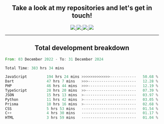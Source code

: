 <h2 align="center">
  Take a look at my repositories and let's get in touch!
</h2>
<p align="center">
  <a href="https://www.instagram.com/rayhanarkan?igsh=MXM3dHhmMTZ3ZWVsaA==">
    <img src="https://img.icons8.com/material-outlined/30/689d6a/instagram.png"/>
  </a>
  <a href="https://www.linkedin.com/in/rayhanarkan/">
    <img src="https://img.icons8.com/material-outlined/30/689d6a/linkedin.png"/>
  </a>
  <a href="">
    <img src="https://img.icons8.com/material-outlined/30/689d6a/geography.png"/>
  </a>
  <a href="mailto:rayhanarkan30@gmail.com">
    <img src="https://img.icons8.com/material-outlined/30/689d6a/email.png"/>
  </a>
</p>

---

<h2 align="center">Total development breakdown</h2>

<p align="center">
<!--START_SECTION:waka-->

```rust
From: 03 December 2022 - To: 31 December 2024

Total Time: 383 hrs 34 mins

JavaScript         194 hrs 24 mins >>>>>>>>>>>>>------------   50.68 %
Dart               47 hrs 7 mins   >>>----------------------   12.28 %
PHP                46 hrs 44 mins  >>>----------------------   12.19 %
TypeScript         28 hrs 20 mins  >>-----------------------   07.39 %
JSON               15 hrs 13 mins  >------------------------   03.97 %
Python             11 hrs 42 mins  >------------------------   03.05 %
Prisma             10 hrs 16 mins  >------------------------   02.68 %
CSS                5 hrs 53 mins   -------------------------   01.54 %
C++                4 hrs 30 mins   -------------------------   01.17 %
HTML               3 hrs 59 mins   -------------------------   01.04 %
```

<!--END_SECTION:waka-->
</p>
